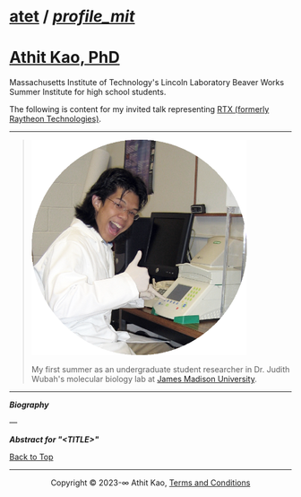 # [atet](https://github.com/atet) / [**_profile_mit_**](https://github.com/atet/profile_mit/blob/main/README.md#atet--profile_mit)

# [Athit Kao, PhD](https://www.athitkao.com)

Massachusetts Institute of Technology's Lincoln Laboratory Beaver Works Summer Institute for high school students.

The following is content for my invited talk representing [RTX (formerly Raytheon Technologies)](https://www.rtx.com/).

--------------------------------------------------------------------------------------------------

> [![.img/ak_profile_jmu.png](.img/ak_profile_jmu.png)](#nolink)
>
> My first summer as an undergraduate student researcher in Dr. Judith Wubah's molecular biology lab at [James Madison University](https://www.jmu.edu/biology/index.shtml).

--------------------------------------------------------------------------------------------------

***Biography***

—

***Abstract for "\<TITLE\>"***

[Back to Top](#table-of-contents)

--------------------------------------------------------------------------------------------------

<p align="center">Copyright © 2023-∞ Athit Kao, <a href="http://www.athitkao.com/tos.html" target="_blank">Terms and Conditions</a></p>